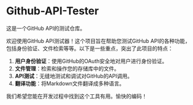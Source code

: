 # Github-API-Tester

这是一个GitHub API的测试仓库。

欢迎使用GitHub API测试器！这个项目旨在帮助您测试GitHub API的各种功能，包括身份验证、文件检索等等。以下是一些重点，突出了此项目的特点：

1. **用户身份验证**：使用GitHub的OAuth安全地对用户进行身份验证。
2. **文件管理**：检索和操作您的存储库中的文件。
3. **API测试**：无缝地测试和调试对GitHub的API调用。
4. **翻译功能**：将Markdown文件翻译成多种语言。

我们希望您能在开发过程中找到这个工具有用。愉快的编码！
